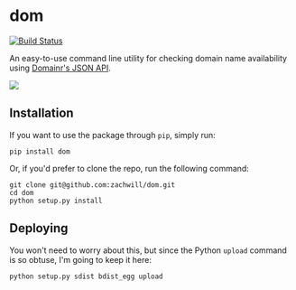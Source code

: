 dom
===
[![Build Status](https://secure.travis-ci.org/myusuf3/dom.png?branch=master)](http://travis-ci.org/myusuf3/dom)

An easy-to-use command line utility for checking domain name
availability using [Domainr's JSON API](http://domai.nr/api/docs/json).

![](http://i.imgur.com/oijaG.png)


Installation
------------

If you want to use the package through `pip`, simply run:

    pip install dom

Or, if you'd prefer to clone the repo, run the following command:

    git clone git@github.com:zachwill/dom.git
    cd dom
    python setup.py install


Deploying
---------

You won't need to worry about this, but since the Python `upload`
command is so obtuse, I'm going to keep it here:

    python setup.py sdist bdist_egg upload
